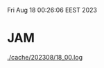 Fri Aug 18 00:26:06 EEST 2023
# JAM
<a href='./cache/202308/18_00.log'>./cache/202308/18_00.log</a>
